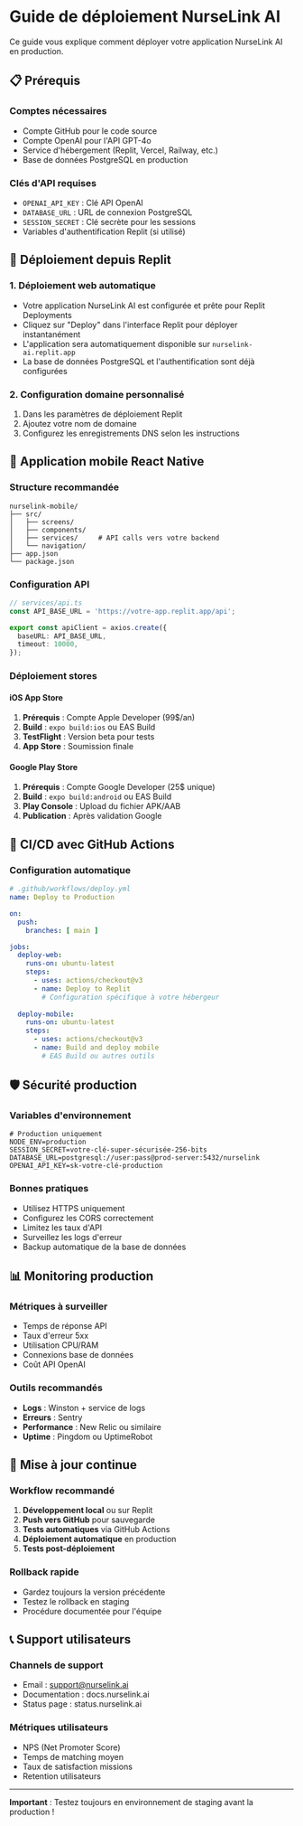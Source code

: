 # Guide de déploiement NurseLink AI

Ce guide vous explique comment déployer votre application NurseLink AI en production.

## 📋 Prérequis

### Comptes nécessaires
- Compte GitHub pour le code source
- Compte OpenAI pour l'API GPT-4o
- Service d'hébergement (Replit, Vercel, Railway, etc.)
- Base de données PostgreSQL en production

### Clés d'API requises
- `OPENAI_API_KEY` : Clé API OpenAI
- `DATABASE_URL` : URL de connexion PostgreSQL
- `SESSION_SECRET` : Clé secrète pour les sessions
- Variables d'authentification Replit (si utilisé)

## 🚀 Déploiement depuis Replit

### 1. Déploiement web automatique
- Votre application NurseLink AI est configurée et prête pour Replit Deployments
- Cliquez sur "Deploy" dans l'interface Replit pour déployer instantanément
- L'application sera automatiquement disponible sur `nurselink-ai.replit.app`
- La base de données PostgreSQL et l'authentification sont déjà configurées

### 2. Configuration domaine personnalisé
1. Dans les paramètres de déploiement Replit
2. Ajoutez votre nom de domaine
3. Configurez les enregistrements DNS selon les instructions

## 📱 Application mobile React Native

### Structure recommandée
```
nurselink-mobile/
├── src/
│   ├── screens/
│   ├── components/
│   ├── services/     # API calls vers votre backend
│   └── navigation/
├── app.json
└── package.json
```

### Configuration API
```typescript
// services/api.ts
const API_BASE_URL = 'https://votre-app.replit.app/api';

export const apiClient = axios.create({
  baseURL: API_BASE_URL,
  timeout: 10000,
});
```

### Déploiement stores

#### iOS App Store
1. **Prérequis** : Compte Apple Developer (99$/an)
2. **Build** : `expo build:ios` ou EAS Build
3. **TestFlight** : Version beta pour tests
4. **App Store** : Soumission finale

#### Google Play Store
1. **Prérequis** : Compte Google Developer (25$ unique)
2. **Build** : `expo build:android` ou EAS Build
3. **Play Console** : Upload du fichier APK/AAB
4. **Publication** : Après validation Google

## 🔄 CI/CD avec GitHub Actions

### Configuration automatique
```yaml
# .github/workflows/deploy.yml
name: Deploy to Production

on:
  push:
    branches: [ main ]

jobs:
  deploy-web:
    runs-on: ubuntu-latest
    steps:
      - uses: actions/checkout@v3
      - name: Deploy to Replit
        # Configuration spécifique à votre hébergeur
        
  deploy-mobile:
    runs-on: ubuntu-latest
    steps:
      - uses: actions/checkout@v3
      - name: Build and deploy mobile
        # EAS Build ou autres outils
```

## 🛡️ Sécurité production

### Variables d'environnement
```env
# Production uniquement
NODE_ENV=production
SESSION_SECRET=votre-clé-super-sécurisée-256-bits
DATABASE_URL=postgresql://user:pass@prod-server:5432/nurselink
OPENAI_API_KEY=sk-votre-clé-production
```

### Bonnes pratiques
- Utilisez HTTPS uniquement
- Configurez les CORS correctement
- Limitez les taux d'API
- Surveillez les logs d'erreur
- Backup automatique de la base de données

## 📊 Monitoring production

### Métriques à surveiller
- Temps de réponse API
- Taux d'erreur 5xx
- Utilisation CPU/RAM
- Connexions base de données
- Coût API OpenAI

### Outils recommandés
- **Logs** : Winston + service de logs
- **Erreurs** : Sentry
- **Performance** : New Relic ou similaire
- **Uptime** : Pingdom ou UptimeRobot

## 🔧 Mise à jour continue

### Workflow recommandé
1. **Développement local** ou sur Replit
2. **Push vers GitHub** pour sauvegarde
3. **Tests automatiques** via GitHub Actions
4. **Déploiement automatique** en production
5. **Tests post-déploiement**

### Rollback rapide
- Gardez toujours la version précédente
- Testez le rollback en staging
- Procédure documentée pour l'équipe

## 📞 Support utilisateurs

### Channels de support
- Email : support@nurselink.ai
- Documentation : docs.nurselink.ai
- Status page : status.nurselink.ai

### Métriques utilisateurs
- NPS (Net Promoter Score)
- Temps de matching moyen
- Taux de satisfaction missions
- Retention utilisateurs

---

**Important** : Testez toujours en environnement de staging avant la production !